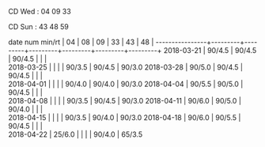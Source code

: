 CD Wed : 04 09 33

CD Sun : 43 48 59

date num min/rt |    04   |    08   |    09   |    33   |    43   |    48   |
----------------+---------+---------+---------+---------+---------+---------+
2018-03-21      |  90/4.5 |  90/4.5 |  90/4.5 |         |         |        
2018-03-25      |         |         |         |  90/3.5 |  90/4.5 |  90/3.0
2018-03-28      |  90/5.0 |  90/4.5 |  90/4.5 |         |         |        
2018-04-01      |         |         |         |  90/4.0 |  90/4.0 |  90/3.0
2018-04-04      |  90/5.5 |  90/5.0 |  90/4.5 |         |         |        
2018-04-08      |         |         |         |  90/3.5 |  90/4.5 |  90/3.0
2018-04-11      |  90/6.0 |  90/5.0 |  90/4.0 |         |         |        
2018-04-15      |         |         |         |  90/3.5 |  90/4.0 |  90/3.0
2018-04-18      |  90/6.0 |  90/5.5 |  90/4.5 |         |         |        
2018-04-22      |  25/6.0 |         |         |         |  90/4.0 |  65/3.5

